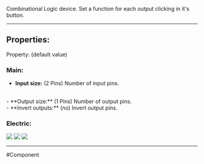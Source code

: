 Combinational Logic device.
Set a function for each output clicking in it's button.

---

## Properties:
Property: (default value)

### Main:
- **Input size:** (2 Pins)
   Number of input pins.
<br>
- **Output size:** (1 Pins)
   Number of output pins.
<br>
- **Invert outputs:** (no)
   Invert output pins.

### Electric:
![](../Logic%20Components#Inputs)
![](../Logic%20Components#Outputs)
![](../Logic%20Components#Edges)

---

#Component 